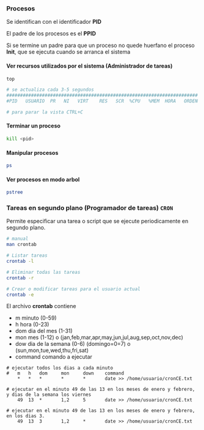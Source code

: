 ### Procesos

Se identifican con el identificador **PID**

El padre de los procesos es el **PPID**

Si se termine un padre para que un proceso no quede huerfano el proceso **Init**, que se ejecuta cuando se arranca el sistema

#### Ver recursos utilizados por el sistema (Administrador de tareas)
```bash
top

# se actualiza cada 3-5 segundos
######################################################################
#PID   USUARIO  PR   NI   VIRT    RES   SCR  %CPU   %MEM  HORA   ORDEN

# para parar la vista CTRL+C
```

#### Terminar un proceso
```bash
kill <pid>
```

#### Manipular procesos
```bash
ps
```

#### Ver procesos en modo arbol
```bash
pstree
```

### Tareas en segundo plano (Programador de tareas) `CRON`
Permite especificar una tarea o script que se ejecute periodicamente en segundo plano.

```bash
# manual
man crontab

# Listar tareas
crontab -l

# Eliminar todas las tareas
crontab -r

# Crear o modificar tareas para el usuario actual
crontab -e
```

El archivo **crontab** contiene
- m 	minuto (0-59)
- h 	hora (0-23)
- dom 	dia del mes (1-31)
- mon	mes (1-12) o (jan,feb,mar,apr,may,jun,jul,aug,sep,oct,nov,dec)
- dow	dia de la semana (0-6) (domingo=0=7) o (sun,mon,tue,wed,thu,fri,sat)
- command	comando a ejecutar

```config
# ejecutar todos los dias a cada minuto
#	m 	h 	dom 	mon 	down 	command
	*	*	*		*		*		date >> /home/usuario/cronCE.txt

# ejecutar en el minuto 49 de las 13 en los meses de enero y febrero, y dias de la semana los viernes
	49	13	*		1,2		5		date >> /home/usuario/cronCE.txt

# ejecutar en el minuto 49 de las 13 en los meses de enero y febrero, en los dias 3.
	49	13	3		1,2		*		date >> /home/usuario/cronCE.txt
```

